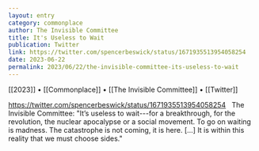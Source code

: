 ```yaml
---
layout: entry
category: commonplace
author: The Invisible Committee
title: It's Useless to Wait
publication: Twitter
link: https://twitter.com/spencerbeswick/status/1671935513954058254
date: 2023-06-22
permalink: 2023/06/22/the-invisible-committee-its-useless-to-wait
---
```


[[2023]] • [[Commonplace]] • [[The Invisible Committee]] • [[Twitter]]

https://twitter.com/spencerbeswick/status/1671935513954058254
 
The Invisible Committee: "It’s useless to wait---for a breakthrough, for the revolution, the nuclear apocalypse or a social movement. To go on waiting is madness. The catastrophe is not coming, it is here. [...] It is within this reality that we must choose sides."
